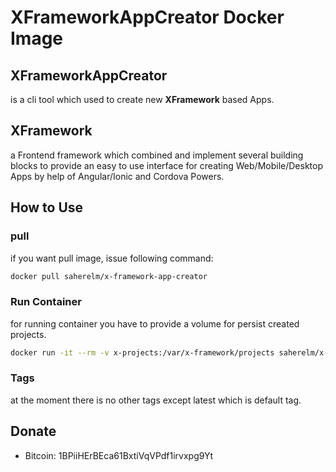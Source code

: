 # XFrameworkAppCreator Docker Image

## XFrameworkAppCreator

is a cli tool which used to create new **XFramework** based Apps.

## XFramework

a Frontend framework which combined and implement several building blocks to provide an easy to use interface for creating Web/Mobile/Desktop Apps by help of Angular/Ionic and Cordova Powers.

## How to Use

### pull

if you want pull image, issue following command:

```bash
docker pull saherelm/x-framework-app-creator
```

### Run Container

for running container you have to provide a volume for persist created projects.

```bash
docker run -it --rm -v x-projects:/var/x-framework/projects saherelm/x-framework-app-creator
```

### Tags

at the moment there is no other tags except latest which is default tag.

## Donate

- Bitcoin: 1BPiiHErBEca61BxtiVqVPdf1irvxpg9Yt
